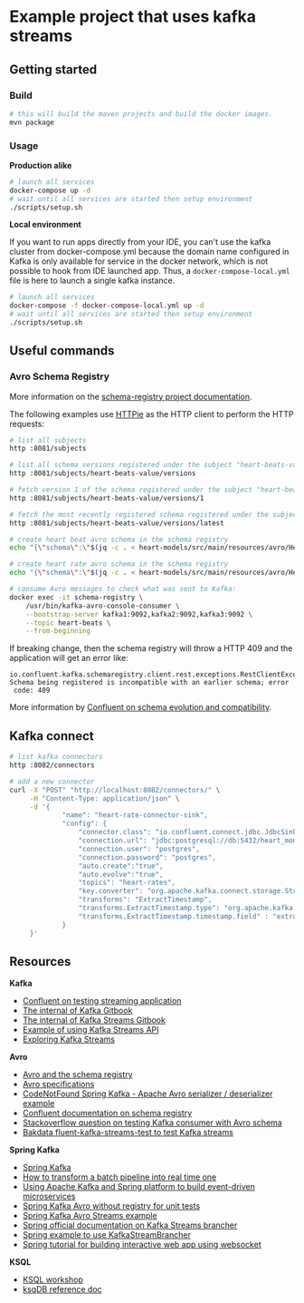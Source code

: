 # Example project that uses kafka streams

## Getting started
### Build

```bash
# this will build the maven projects and build the docker images.
mvn package
```

### Usage

__Production alike__

```bash
# launch all services
docker-compose up -d
# wait until all services are started then setup environment
./scripts/setup.sh
```

__Local environment__

If you want to run apps directly from your IDE, you can't use the kafka cluster from docker-compose.yml because the
domain name configured in Kafka is only available for service in the docker network, which is not possible to hook
from IDE launched app. Thus, a `docker-compose-local.yml` file is here to launch a single kafka instance.

```bash
# launch all services
docker-compose -f docker-compose-local.yml up -d
# wait until all services are started then setup environment
./scripts/setup.sh
```

## Useful commands

### Avro Schema Registry

More information on the [schema-registry project documentation](https://github.com/confluentinc/schema-registry).

The following examples use [HTTPie](https://httpie.org/) as the HTTP client to perform the HTTP requests:

```bash
# list all subjects
http :8081/subjects

# list all schema versions registered under the subject "heart-beats-value"
http :8081/subjects/heart-beats-value/versions

# fetch version 1 of the schema registered under the subject "heart-beats-value"
http :8081/subjects/heart-beats-value/versions/1

# fetch the most recently registered schema registered under the subject "heart-beats-value"
http :8081/subjects/heart-beats-value/versions/latest

# create heart beat avro schema in the schema registry
echo "{\"schema\":\"$(jq -c . < heart-models/src/main/resources/avro/HeartRate.avsc | sed 's/"/\\"/g')\"}" | http :8081/subjects/heart-rates-value/versions "Content-Type: application/vnd.schemaregistry.v1+json"

# create heart rate avro schema in the schema registry
echo "{\"schema\":\"$(jq -c . < heart-models/src/main/resources/avro/HeartRate.avsc | sed 's/"/\\"/g')\"}" | http :8081/subjects/heart-rates-value/versions "Content-Type: application/vnd.schemaregistry.v1+json"

# consume Avro messages to check what was sent to Kafka:
docker exec -it schema-registry \
    /usr/bin/kafka-avro-console-consumer \
    --bootstrap-server kafka1:9092,kafka2:9092,kafka3:9092 \
    --topic heart-beats \
    --from-beginning
```

If breaking change, then the schema registry will throw a HTTP 409 and the application will get an error like:

```text
io.confluent.kafka.schemaregistry.client.rest.exceptions.RestClientException: Schema being registered is incompatible with an earlier schema; error
 code: 409
```

More information by [Confluent on schema evolution and compatibility](https://docs.confluent.io/current/schema-registry/schema_registry_tutorial.html#schema-evolution-and-compatibility).

## Kafka connect

```bash
# list kafka connectors
http :8082/connectors

# add a new connector
curl -X "POST" "http://localhost:8082/connectors/" \
     -H "Content-Type: application/json" \
     -d '{
             "name": "heart-rate-connector-sink",
             "config": {
                 "connector.class": "io.confluent.connect.jdbc.JdbcSinkConnector",
                 "connection.url": "jdbc:postgresql://db:5432/heart_monitor?applicationName=heart-rate-connector",
                 "connection.user": "postgres",
                 "connection.password": "postgres",
                 "auto.create":"true",
                 "auto.evolve":"true",
                 "topics": "heart-rates",
                 "key.converter": "org.apache.kafka.connect.storage.StringConverter",
                 "transforms": "ExtractTimestamp",
                 "transforms.ExtractTimestamp.type": "org.apache.kafka.connect.transforms.InsertField$Value",
                 "transforms.ExtractTimestamp.timestamp.field" : "extract_ts"
             }
     }'
```

## Resources

__Kafka__

- [Confluent on testing streaming application](https://www.confluent.io/blog/stream-processing-part-2-testing-your-streaming-application/)
- [The internal of Kafka Gitbook](https://jaceklaskowski.gitbooks.io/apache-kafka/)
- [The internal of Kafka Streams Gitbook](https://jaceklaskowski.gitbooks.io/mastering-kafka-streams/)
- [Example of using Kafka Streams API](https://github.com/abhirockzz/kafka-streams-apis)
- [Exploring Kafka Streams](https://dev.to/itnext/learn-stream-processing-with-kafka-streams-stateless-operations-1k4h)

__Avro__

- [Avro and the schema registry](https://aseigneurin.github.io/2018/08/02/kafka-tutorial-4-avro-and-schema-registry.html)
- [Avro specifications](https://avro.apache.org/docs/1.8.1/spec.html#schemas)
- [CodeNotFound Spring Kafka - Apache Avro serializer / deserializer example](https://codenotfound.com/spring-kafka-apache-avro-serializer-deserializer-example.html)
- [Confluent documentation on schema registry](https://docs.confluent.io/current/schema-registry/schema_registry_tutorial.html)
- [Stackoverflow question on testing Kafka consumer with Avro schema](https://stackoverflow.com/questions/57575067/kafka-consumer-unit-test-with-avro-schema-registry-failing)
- [Bakdata fluent-kafka-streams-test to test Kafka streams](https://github.com/bakdata/fluent-kafka-streams-tests)

__Spring Kafka__

- [Spring Kafka](https://docs.spring.io/spring-kafka/docs/2.3.7.RELEASE/reference/html/#kafka)
- [How to transform a batch pipeline into real time one](https://medium.com/@stephane.maarek/how-to-use-apache-kafka-to-transform-a-batch-pipeline-into-a-real-time-one-831b48a6ad85)
- [Using Apache Kafka and Spring platform to build event-driven microservices](https://gamov.io/workshop/cnfl-pivotal-ord-2020.html#adding-avro-and-confluent-schema-registry-dependencies)
- [Spring Kafka Avro without registry for unit tests](https://github.com/ivlahek/kafka-avro-without-registry)
- [Spring Kafka Avro Streams example](https://github.com/gAmUssA/springboot-kafka-avro/blob/master/src/main/java/io/confluent/developer/kafkaworkshop/streams/KafkaStreamsApp.java)
- [Spring official documentation on Kafka Streams brancher](https://docs.spring.io/spring-kafka/docs/2.3.7.RELEASE/reference/html/#using-kafkastreamsbrancher)
- [Spring example to use KafkaStreamBrancher](https://github.com/spring-projects/spring-kafka/blob/v2.3.7.RELEASE/spring-kafka/src/test/java/org/springframework/kafka/streams/KafkaStreamsBranchTests.java#L158-L166)
- [Spring tutorial for building interactive web app using websocket](https://spring.io/guides/gs/messaging-stomp-websocket/)

__KSQL__

- [KSQL workshop](https://github.com/confluentinc/demo-scene/blob/master/ksql-workshop/ksql-workshop.adoc)
- [ksqDB reference doc](https://docs.ksqldb.io/en/latest/developer-guide/ksqldb-reference/select-pull-query/)
